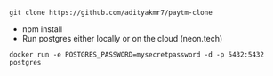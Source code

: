

```aiignore
git clone https://github.com/adityakmr7/paytm-clone
```


- npm install
- Run postgres either locally or on the cloud (neon.tech)

```
docker run -e POSTGRES_PASSWORD=mysecretpassword -d -p 5432:5432 postgres
```


